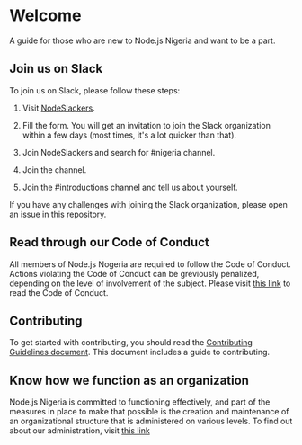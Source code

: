 # Welcome
A guide for those who are new to Node.js Nigeria and want to be a part.

## Join us on Slack
To join us on Slack, please follow these steps:

1. Visit [NodeSlackers](nodeslackers.com).

2. Fill the form. You will get an invitation to join the Slack organization within a few days (most times, it's a lot quicker than that).

3. Join NodeSlackers and search for #nigeria channel.

4. Join the channel.

5. Join the #introductions channel and tell us about yourself.

If you have any challenges with joining the Slack organization, please open an issue in this repository.

## Read through our Code of Conduct
All members of Node.js Nogeria are required to follow the Code of Conduct. Actions violating the Code of Conduct can be greviously penalized, depending on the level of involvement of the subject. Please visit [this link](https://github.com/nodejsnigeria/admin/blob/master/CODE_OF_CONDUCT.md) to read the Code of Conduct.

## Contributing
To get started with contributing, you should read the [Contributing Guidelines document](https://github.com/nodejsnigeria/welcome/blob/master/CONTRUTING.md). This document includes a guide to contributing.

## Know how we function as an organization
Node.js Nigeria is committed to functioning effectively, and part of the measures in place to make that possible is the creation and maintenance of an organizational structure that is administered on various levels. To find out about our administration, visit [this link](https://github.com/nodejsnigeria/admin/blob/master/README.md)
